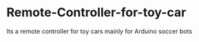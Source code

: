# Remote-Controller-for-toy-car
Its a remote controller for toy cars mainly for Arduino soccer bots
